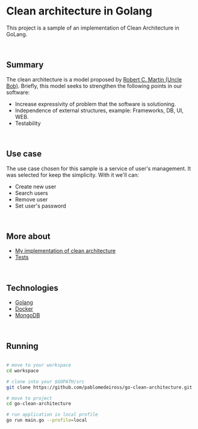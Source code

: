 # Clean architecture in Golang
This project is a sample of an implementation of Clean Architecture in GoLang.

<br/>

## Summary
The clean architecture is a model proposed by [Robert C. Martin (Uncle Bob)](http://cleancoder.com/).
Briefly, this model seeks to strengthen the following points in our software:

- Increase expressivity of problem that the software is solutioning.
- Independence of external structures, example: Frameworks, DB, UI, WEB.
- Testability

<br/>

## Use case
The use case chosen for this sample is a service of user's management. It was selected for keep the simplicity. With it we'll can: 

- Create new user
- Search users
- Remove user
- Set user's password

<br/>

## More about
- [My implementation of clean architecture](my-implementation.md)
- [Tests](test-implementation-architecture.md)

<br/>

## Technologies

- [Golang](https://golang.org/)
- [Docker](https://www.docker.com/)
- [MongoDB](https://www.mongodb.com/)

<br/>

## Running

```bash

# move to your workspace
cd workspace

# clone into your $GOPATH/src
git clone https://github.com/pablomedeiross/go-clean-architecture.git

# move to project 
cd go-clean-architecture

# run application in local profile 
go run main.go --profile=local

```
